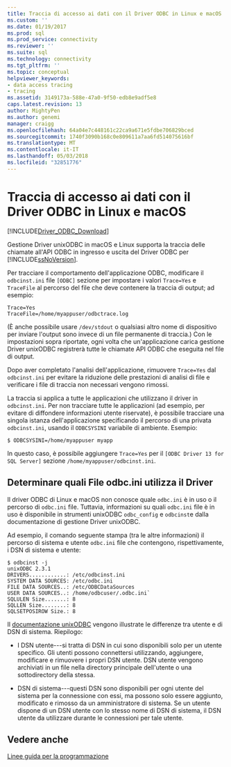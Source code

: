```yaml
---
title: Traccia di accesso ai dati con il Driver ODBC in Linux e macOS | Documenti Microsoft
ms.custom: ''
ms.date: 01/19/2017
ms.prod: sql
ms.prod_service: connectivity
ms.reviewer: ''
ms.suite: sql
ms.technology: connectivity
ms.tgt_pltfrm: ''
ms.topic: conceptual
helpviewer_keywords:
- data access tracing
- tracing
ms.assetid: 3149173a-588e-47a0-9f50-edb8e9adf5e8
caps.latest.revision: 13
author: MightyPen
ms.author: genemi
manager: craigg
ms.openlocfilehash: 64a04e7c448161c22ca9a671e5fdbe706829bced
ms.sourcegitcommit: 1740f3090b168c0e809611a7aa6fd514075616bf
ms.translationtype: MT
ms.contentlocale: it-IT
ms.lasthandoff: 05/03/2018
ms.locfileid: "32851776"
---
```

# <a name="data-access-tracing-with-the-odbc-driver-on-linux-and-macos"></a>Traccia di accesso ai dati con il Driver ODBC in Linux e macOS
[!INCLUDE[Driver_ODBC_Download](../../../includes/driver_odbc_download.md)]

Gestione Driver unixODBC in macOS e Linux supporta la traccia delle chiamate all'API ODBC in ingresso e uscita del Driver ODBC per [!INCLUDE[ssNoVersion](../../../includes/ssnoversion_md.md)].

Per tracciare il comportamento dell'applicazione ODBC, modificare il `odbcinst.ini` file `[ODBC]` sezione per impostare i valori `Trace=Yes` e `TraceFile` al percorso del file che deve contenere la traccia di output; ad esempio:

```  
Trace=Yes
TraceFile=/home/myappuser/odbctrace.log
```  

(È anche possibile usare `/dev/stdout` o qualsiasi altro nome di dispositivo per inviare l'output sono invece di un file permanente di traccia.) Con le impostazioni sopra riportate, ogni volta che un'applicazione carica gestione Driver unixODBC registrerà tutte le chiamate API ODBC che eseguita nel file di output.

Dopo aver completato l'analisi dell'applicazione, rimuovere `Trace=Yes` dal `odbcinst.ini` per evitare la riduzione delle prestazioni di analisi di file e verificare i file di traccia non necessari vengono rimossi.
  
La traccia si applica a tutte le applicazioni che utilizzano il driver in `odbcinst.ini`. Per non tracciare tutte le applicazioni (ad esempio, per evitare di diffondere informazioni utente riservate), è possibile tracciare una singola istanza dell'applicazione specificando il percorso di una privata `odbcinst.ini`, usando il `ODBCSYSINI` variabile di ambiente. Esempio:  
  
```  
$ ODBCSYSINI=/home/myappuser myapp
```  
  
In questo caso, è possibile aggiungere `Trace=Yes` per il `[ODBC Driver 13 for SQL Server]` sezione `/home/myappuser/odbcinst.ini`.

## <a name="determining-which-odbcini-file-the-driver-is-using"></a>Determinare quali File odbc.ini utilizza il Driver

Il driver ODBC di Linux e macOS non conosce quale `odbc.ini` è in uso o il percorso di `odbc.ini` file. Tuttavia, informazioni su quali `odbc.ini` file è in uso è disponibile in strumenti unixODBC `odbc_config` e `odbcinst`e dalla documentazione di gestione Driver unixODBC.  
  
Ad esempio, il comando seguente stampa (tra le altre informazioni) il percorso di sistema e utente `odbc.ini` file che contengono, rispettivamente, i DSN di sistema e utente:

```
$ odbcinst -j
unixODBC 2.3.1
DRIVERS............: /etc/odbcinst.ini
SYSTEM DATA SOURCES: /etc/odbc.ini
FILE DATA SOURCES..: /etc/ODBCDataSources
USER DATA SOURCES..: /home/odbcuser/.odbc.ini`
SQLULEN Size.......: 8
SQLLEN Size........: 8
SQLSETPOSIROW Size.: 8
```

Il [documentazione unixODBC](http://www.unixodbc.org/doc/UserManual/) vengono illustrate le differenze tra utente e di DSN di sistema. Riepilogo:  

- I DSN utente---si tratta di DSN in cui sono disponibili solo per un utente specifico. Gli utenti possono connettersi utilizzando, aggiungere, modificare e rimuovere i propri DSN utente. DSN utente vengono archiviati in un file nella directory principale dell'utente o una sottodirectory della stessa.
  
- DSN di sistema---questi DSN sono disponibili per ogni utente del sistema per la connessione con essi, ma possono solo essere aggiunto, modificato e rimosso da un amministratore di sistema. Se un utente dispone di un DSN utente con lo stesso nome di DSN di sistema, il DSN utente da utilizzare durante le connessioni per tale utente.

## <a name="see-also"></a>Vedere anche
[Linee guida per la programmazione](../../../connect/odbc/linux-mac/programming-guidelines.md)
